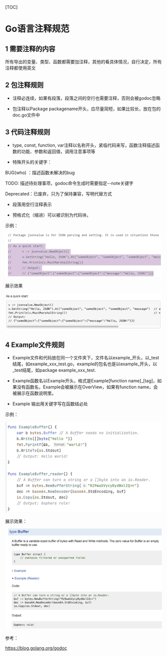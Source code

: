 [TOC]

# Go语言注释规范

## 1 需要注释的内容

所有导出的变量、类型、函数都需要加注释，其他的看具体情况，自行决定，所有注释都使用英文

## 2 包注释规则

- 注释必连续，如果有段落，段落之间的空行也需要注释，否则会被godoc忽略

- 包注释以Package packagename开头，应尽量简短，如果比较长，放在包的doc.go文件中

## 3 代码注释规则

- type, const, function, var注释以名称开头，紧临代码来写，函数注释描述函数的功能、参数和返回值，调用注意事项等

- 特殊开头的关键字：

BUG(who) ：描述函数未解决的bug

TODO: 描述待处理事项，godoc命令生成时需要指定--note关键字

Deprecated：已废弃，只为了保持兼容，写明代替方式

- 段落用空行注释表示

- 预格式化（缩进）可以被识别为代码块，

示例：

<img src="images/preformat.png" alt="preformat.png" style="zoom: 100%;" />

展示效果

<img src="images/preformat-result.png" alt="preforma-resultt.png" style="zoom: 100%;" />

## 4 Example文件规则

- Example文件和代码放在同一个文件夹下，文件名以example_开头，以_test结尾，如example_xxx_test.go，example的包名也是以example_开头，以_test结尾，如package example_xxx_test.

- Example函数名以Example开头，格式是Example[function name]_[tag]，如果没有函数名，Example会被展示在OverView，如果有function name，会被展示在函数说明里。

- Example 输出用关键字写在函数结必处

示例：

<img src="images/example.png" alt="example.png" style="zoom: 100%;" />

展示效果：

<img src="images/example-result.png" alt="example-result.png" style="zoom: 100%;" />

参考：

https://blog.golang.org/godoc 